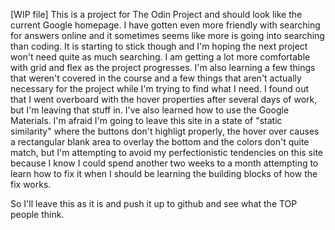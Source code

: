 [WIP file] 
This is a project for The Odin Project and should look like the current 
Google homepage.
I have gotten even more friendly with searching for answers online and it 
sometimes seems like more is going into searching than coding. It is starting
to stick though and I'm hoping the next project won't need quite as much searching.
I am getting a lot more comfortable with grid and flex as the project progresses.
I'm also learning a few things that weren't covered in the course and a few things
that aren't actually necessary for the project while I'm trying to find what I 
need.
I found out that I went overboard with the hover properties after several days
 of work, but I'm leaving that stuff in. I've also learned how to use the Google
 Materials. I'm afraid I'm going to leave this site in a state of "static 
similarity" where the buttons don't highligt properly, the hover over causes a 
rectangular blank area to overlay the bottom and the colors don't quite match, 
but I'm attempting to avoid my perfectionistic tendencies on this site because 
I know I could spend another two weeks to a month attempting to learn how to fix 
it when I should be learning the building blocks of how the fix works. 

So I'll leave this as it is and push it up to github and see what the TOP people 
think.

